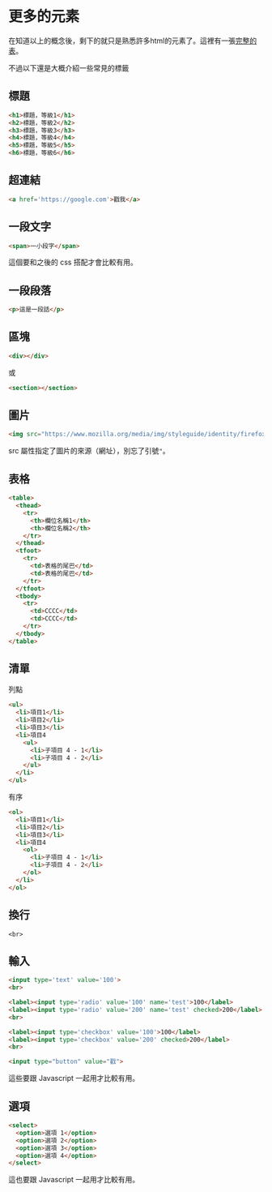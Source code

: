 # 更多的元素

在知道以上的概念後，剩下的就只是熟悉許多html的元素了。這裡有一張[完整的表](https://developer.mozilla.org/zh-TW/docs/Web/HTML/Element)。

不過以下還是大概介紹一些常見的標籤

## 標題

```html
<h1>標題，等級1</h1>
<h2>標題，等級2</h2>
<h3>標題，等級3</h3>
<h4>標題，等級4</h4>
<h5>標題，等級5</h5>
<h6>標題，等級6</h6>
```

## 超連結

```html
<a href='https://google.com'>戳我</a>
```

## 一段文字

```html
<span>一小段字</span>
```

這個要和之後的 css 搭配才會比較有用。

## 一段段落

```html
<p>這是一段話</p>
```

## 區塊

```html
<div></div>
```

或

```html
<section></section>
```

## 圖片

```html
<img src="https://www.mozilla.org/media/img/styleguide/identity/firefox/guidelines-logo.7ea045a4e288.png">
```

src 屬性指定了圖片的來源（網址），別忘了引號`"`。

## 表格

```html
<table>
  <thead>
    <tr>
      <th>欄位名稱1</th>
      <th>欄位名稱2</th>
    </tr>
  </thead>
  <tfoot>
    <tr>
      <td>表格的尾巴</td>
      <td>表格的尾巴</td>
    </tr>
  </tfoot>
  <tbody>
    <tr>
      <td>CCCC</td>
      <td>CCCC</td>
    </tr>
  </tbody>
</table>
```

## 清單

列點
```html
<ul>
  <li>項目1</li>
  <li>項目2</li>
  <li>項目3</li>
  <li>項目4
    <ul>
      <li>子項目 4 - 1</li>
      <li>子項目 4 - 2</li>
    </ul>
  </li>
</ul>
```

有序
```html
<ol>
  <li>項目1</li>
  <li>項目2</li>
  <li>項目3</li>
  <li>項目4
    <ol>
      <li>子項目 4 - 1</li>
      <li>子項目 4 - 2</li>
    </ol>
  </li>
</ol>
```

## 換行

```
<br>
```

## 輸入

```html
<input type='text' value='100'>
<br>

<label><input type='radio' value='100' name='test'>100</label>
<label><input type='radio' value='200' name='test' checked>200</label>
<br>

<label><input type='checkbox' value='100'>100</label>
<label><input type='checkbox' value='200' checked>200</label>
<br>

<input type="button" value="戳">
```

這些要跟 Javascript 一起用才比較有用。


## 選項

```html
<select>
  <option>選項 1</option>
  <option>選項 2</option>
  <option>選項 3</option>
  <option>選項 4</option>
</select>
```  

這也要跟 Javascript 一起用才比較有用。
